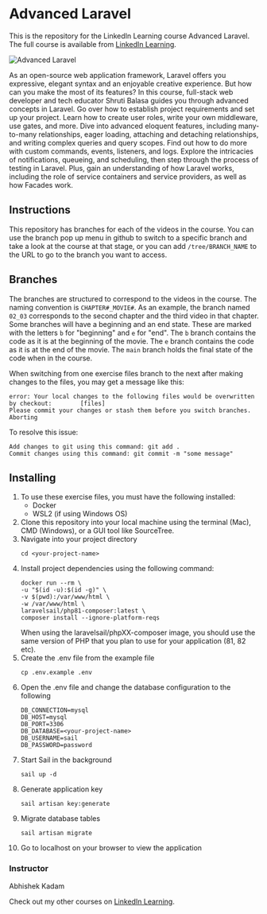 # Advanced Laravel
This is the repository for the LinkedIn Learning course Advanced Laravel. The full course is available from [LinkedIn Learning][lil-course-url].

![Advanced Laravel][lil-thumbnail-url] 

As an open-source web application framework, Laravel offers you expressive, elegant syntax and an enjoyable creative experience. But how can you make the most of its features? In this course, full-stack web developer and tech educator Shruti Balasa guides you through advanced concepts in Laravel. Go over how to establish project requirements and set up your project. Learn how to create user roles, write your own middleware, use gates, and more. Dive into advanced eloquent features, including many-to-many relationships, eager loading, attaching and detaching relationships, and writing complex queries and query scopes. Find out how to do more with custom commands, events, listeners, and logs. Explore the intricacies of notifications, queueing, and scheduling, then step through the process of testing in Laravel. Plus, gain an understanding of how Laravel works, including the role of service containers and service providers, as well as how Facades work.

## Instructions
This repository has branches for each of the videos in the course. You can use the branch pop up menu in github to switch to a specific branch and take a look at the course at that stage, or you can add `/tree/BRANCH_NAME` to the URL to go to the branch you want to access.

## Branches
The branches are structured to correspond to the videos in the course. The naming convention is `CHAPTER#_MOVIE#`. As an example, the branch named `02_03` corresponds to the second chapter and the third video in that chapter. 
Some branches will have a beginning and an end state. These are marked with the letters `b` for "beginning" and `e` for "end". The `b` branch contains the code as it is at the beginning of the movie. The `e` branch contains the code as it is at the end of the movie. The `main` branch holds the final state of the code when in the course.

When switching from one exercise files branch to the next after making changes to the files, you may get a message like this:

    error: Your local changes to the following files would be overwritten by checkout:        [files]
    Please commit your changes or stash them before you switch branches.
    Aborting

To resolve this issue:
	
    Add changes to git using this command: git add .
	Commit changes using this command: git commit -m "some message"

## Installing
1. To use these exercise files, you must have the following installed:
	- Docker
    - WSL2 (if using Windows OS)
2. Clone this repository into your local machine using the terminal (Mac), CMD (Windows), or a GUI tool like SourceTree.
3. Navigate into your project directory
    ```
    cd <your-project-name>
    ```
4. Install project dependencies using the following command:
    ```
    docker run --rm \
    -u "$(id -u):$(id -g)" \
    -v $(pwd):/var/www/html \
    -w /var/www/html \
    laravelsail/php81-composer:latest \
    composer install --ignore-platform-reqs
    ```
    When using the laravelsail/phpXX-composer image, you should use the same version of PHP that you plan to use for your application (81, 82 etc).
5. Create the .env file from the example file
    ```
    cp .env.example .env
    ```
6. Open the .env file and change the database configuration to the following
    ```
    DB_CONNECTION=mysql
    DB_HOST=mysql
    DB_PORT=3306
    DB_DATABASE=<your-project-name>
    DB_USERNAME=sail
    DB_PASSWORD=password
    ```
7. Start Sail in the background
    ```
    sail up -d
    ```
8. Generate application key
    ```
    sail artisan key:generate
    ```
9. Migrate database tables
    ```
    sail artisan migrate
    ```
10. Go to localhost on your browser to view the application

### Instructor

Abhishek Kadam
                            


                            

Check out my other courses on [LinkedIn Learning](https://www.linkedin.com/learning/instructors/shruti-balasa).

[lil-course-url]: https://www.linkedin.com/learning/advanced-laravel-22373805?dApp=59033956&leis=LAA
[lil-thumbnail-url]: https://media.licdn.com/dms/image/D560DAQFlZrRMt3ahvA/learning-public-crop_288_512/0/1686070664741?e=2147483647&v=beta&t=oOWqD3uZY2p70h1YkCIJe4pTocxB-tD-exrZl9W5rPk
